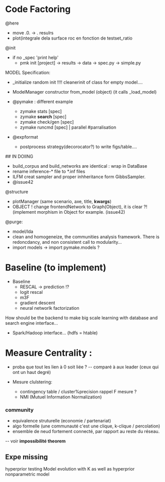 # Code Factoring

@here
* move .0. -> . resulrs
* plot(integrale  dela surface roc en fonction de testset_ratio

@init
* if no _spec 'print help'
    * pmk init [project]
    -> results
    -> data
    -> spec.py
    -> simple.py

MODEL Specification:
*  \_initialize  random init !!!!  cleanerinit of class for empty model....
* ModelManager constructor from_model (object) (it calls \_load_model)

* @pymake : different example
    * zymake stats [spec]
    * zymake **search** [spec]
    * zymake check/gen [spec]
    * zymake runcmd [spec] | parallel #parralisation

* @expformat
    * postprocess strategy(decorocator?) to write figs/table....

## IN DOIING
* build_corpus and build_networks are identical : wrap in DataBase
* rename inference-\* file to \*.inf files
* ILFM creat sampler and proper inhheritance form GibbsSampler.
* @issue42


@structure
* plotManager (same scenario, axe, title, **kwargs**)
* OBJECT ! change frontendNetwork to Graph(Object), it is clear ?! (implement morphism in Object for example. (issue42)

@purge: 
* model/lda
* clean and homogeneize, the communities analysis framework. There is redoncdancy, and non consistent call to modularity...
* import models -> import pymake.models ?



# Baseline (to implement)

* Baseline
    * RESCAL -> prediction !?
    * logit rescal
    * m3F
    * gradient descent
    * neural networlk factorization

How should be the backend to make big scale learning with database and search engine interface...
* Spark/Hadoop interface... (hdfs = htable)

# Measure Centrality :
* proba que tout les lien à 0 soit liée ?  -- comparé à aux leader (ceux qui ont un haut degré)

* Mesure clulstering: 
    * contingency table / cluster%precision rappel F mesure ?
    * NMI (Mutuel Information Normalization)

### community
* equivalence struturelle (economie / partenariat)
* algo formelle (une communauté c'est une clique, k-clique / percolation)
* ensemble de neud fortement connecté, par rapport au reste du réseau.

-- voir **impossibilité theorem**

## Expe missing
hyperprior testing
Model evolution with K as well as hyperprior nonparametric model
